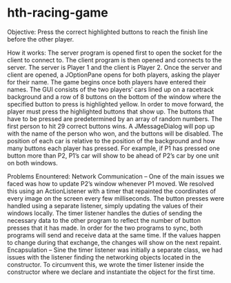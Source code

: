 # hth-racing-game
Objective:
Press the correct highlighted buttons to reach the finish line before the other player.

How it works:
The server program is opened first to open the socket for the client to connect to. The client program is then opened and connects to the server. The server is Player 1 and the client is Player 2.
Once the server and client are opened, a JOptionPane opens for both players, asking the player for their name. The game begins once both players have entered their names.
The GUI consists of the two players’ cars lined up on a racetrack background and a row of 8 buttons on the bottom of the window where the specified button to press is highlighted yellow.
In order to move forward, the player must press the highlighted buttons that show up. The buttons that have to be pressed are predetermined by an array of random numbers. The first person to hit 29 correct buttons wins. A JMessageDialog will pop up with the name of the person who won, and the buttons will be disabled.
The position of each car is relative to the position of the background and how many buttons each player has pressed. For example, if P1 has pressed one button more than P2, P1’s car will show to be ahead of P2’s car by one unit on both windows.

Problems Enountered:
Network Communication – One of the main issues we faced was how to update P2’s window whenever P1 moved. We resolved this using an ActionListener with a timer that repainted the coordinates of every image on the screen every few milliseconds. The button presses were handled using a separate listener, simply updating the values of their windows locally. The timer listener handles the duties of sending the necessary data to the other program to reflect the number of button presses that it has made. In order for the two programs to sync, both programs will send and receive data at the same time. If the values happen to change during that exchange, the changes will show on the next repaint.
Encapsulation – Sine the timer listener was initially a separate class, we had issues with the listener finding the networking objects located in the constructor. To circumvent this, we wrote the timer listener inside the constructor where we declare and instantiate the object for the first time.
